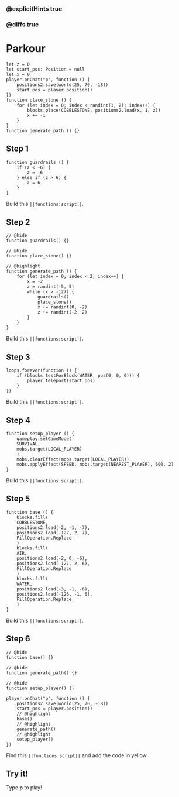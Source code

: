 ### @explicitHints true

### @diffs true

# Parkour



```template
let z = 0
let start_pos: Position = null
let x = 0
player.onChat("p", function () {
    positions2.save(world(25, 70, -18))
    start_pos = player.position()
})
function place_stone () {
    for (let index = 0; index < randint(1, 2); index++) {
        blocks.place(COBBLESTONE, positions2.load(x, 1, z))
        x += -1
    }
}
function generate_path () {}
```

## Step 1

```blocks
function guardrails () {
    if (z < -6) {
        z = -6
    } else if (z > 6) {
        z = 6
    }
}
```

Build this ``||functions:script||``.

## Step 2

```blocks
// @hide
function guardrails() {}

// @hide
function place_stone() {}

// @highlight
function generate_path () {
    for (let index = 0; index < 2; index++) {
        x = -2
        z = randint(-5, 5)
        while (x > -127) {
            guardrails()
            place_stone()
            x += randint(0, -2)
            z += randint(-2, 2)
        }
    }
}
```

Build this ``||functions:script||``.

## Step 3

```blocks
loops.forever(function () {
    if (blocks.testForBlock(WATER, pos(0, 0, 0))) {
        player.teleport(start_pos)
    }
})
```

Build this ``||functions:script||``.

## Step 4

```blocks
function setup_player () {
    gameplay.setGameMode(
    SURVIVAL,
    mobs.target(LOCAL_PLAYER)
    )
    mobs.clearEffect(mobs.target(LOCAL_PLAYER))
    mobs.applyEffect(SPEED, mobs.target(NEAREST_PLAYER), 600, 2)
}
```

Build this ``||functions:script||``.

## Step 5

```blocks
function base () {
    blocks.fill(
    COBBLESTONE,
    positions2.load(-2, -1, -7),
    positions2.load(-127, 2, 7),
    FillOperation.Replace
    )
    blocks.fill(
    AIR,
    positions2.load(-2, 0, -6),
    positions2.load(-127, 2, 6),
    FillOperation.Replace
    )
    blocks.fill(
    WATER,
    positions2.load(-3, -1, -6),
    positions2.load(-126, -1, 6),
    FillOperation.Replace
    )
}
```

Build this ``||functions:script||``.


## Step 6

```blocks
// @hide
function base() {}

// @hide
function generate_path() {}

// @hide
function setup_player() {}

player.onChat("p", function () {
    positions2.save(world(25, 70, -18))
    start_pos = player.position()
    // @highlight
    base()
    // @highlight
    generate_path()
    // @highlight
    setup_player()
})
```

Find this ``||functions:script||`` and add the code in yellow.

## Try it!

Type **p** to play!
